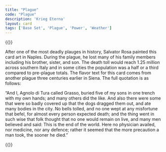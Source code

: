 ```yaml
---
title: "Plague"
code: "Plague"
description: 'Krieg Eterna'
layout: card
tags: ['Base Set', 'Plague', 'Power', 'Weather']
---
```

{{<card-detail-page title="Plague" artwork="Human Fragility by Salvator Rosa (17th century)">}}
<p class="rule-paragraph">
After one of the most deadly plauges in history, Salvator Rosa painted this card art in Naples. During the plague, he lost many of his family members including his brother, sister, and son. The death toll would reach 1.25 million across southern Italy and in some cities the population was a half or a third compared to pre-plague totals. The flavor text for this card comes from another plague three centuries earlier in Siena. The full quotation is as follows: 
</p>
<p class="rule-paragraph">
“And I, Agnolo di Tura called Grasso, buried five of my sons in one trench with my own hands; and many others did the like. And also there were some that were so badly covered up that the dogs dragged them out, and ate many bodies in the city. No bells tolled, and no one wept at any misfortune that befel, for almost every person expected death; and the thing went in such wise that folk thought that no one would remain on live, and many men believed and said: This is the end of the world. Here no physician availed, nor medicine, nor any defence; rather it seemed that the more precaution a man took, the sooner he died.” 
</p>
{{</card-detail-page>}}